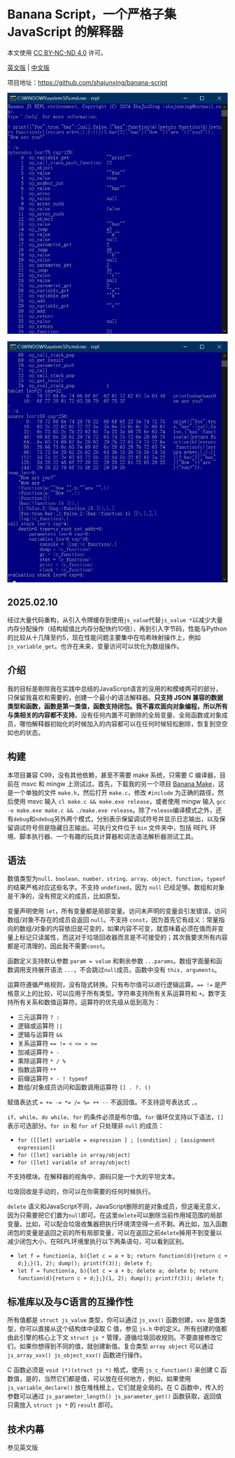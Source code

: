 # Banana Script，一个严格子集 JavaScript 的解释器

本文使用 [CC BY-NC-ND 4.0](https://creativecommons.org/licenses/by-nc-nd/4.0/) 许可。

[英文版](README.md) | [中文版](README_zhCN.md)

项目地址：<https://github.com/shajunxing/banana-script>

![REPL截图](screenshot1.png "REPL截图")

![REPL截图](screenshot2.png "REPL截图")

## 2025.02.10

经过大量代码重构，从引入令牌缓存到使用`js_value`代替`js_value *`以减少大量内存分配操作（结构赋值比内存分配快约10倍），再到引入字节码，性能与Python的比较从十几降至约5，现在性能问题主要集中在哈希映射操作上，例如`js_variable_get`。也许在未来，变量访问可以优化为数组操作。

## 介绍

我的目标是剔除我在实践中总结的JavaScript语言的没用的和模棱两可的部分，只保留我喜欢和需要的，创建一个最小的语法解释器。**只支持 JSON 兼容的数据类型和函数，函数是第一类值，函数支持闭包。我不喜欢面向对象编程，所以所有与类相关的内容都不支持**。没有任何内置不可删除的全局变量、全局函数或对象成员，哪怕解释器初始化的时候加入的内容都可以在任何时候轻松删除，恢复到空空如也的状态。

## 构建

本项目兼容 C99，没有其他依赖，甚至不需要 make 系统，只需要 C 编译器，目前在 msvc 和 mingw 上测试过。首先，下载我的另一个项目 [Banana Make](https://github.com/shajunxing/banana-make)，这是一个单独的文件 `make.h`，然后打开 `make.c`，修改 `#include` 为正确的路径，然后使用 msvc 输入 `cl make.c && make.exe release`，或者使用 mingw 输入 `gcc -o make.exe make.c && ./make.exe release`。除了`release`编译模式之外，还有`debug`和`ndebug`另外两个模式，分别表示保留调试符号并显示日志输出，以及保留调试符号但是隐藏日志输出。可执行文件位于 `bin` 文件夹中，包括 REPL 环境、脚本执行器、一个有趣的玩具计算器和词法语法解析器测试工具。

## 语法

数值类型为`null、boolean、number、string、array、object、function`，`typeof`的结果严格对应这些名字。不支持 `undefined`，因为 `null` 已经足够。数组和对象是干净的，没有预定义的成员，比如原型。

变量声明使用 `let`，所有变量都是局部变量。访问未声明的变量会引发错误，访问数组/对象不存在的成员会返回 `null`。不支持 `const`，因为首先它有歧义：常量指向的数组/对象的内容依旧是可变的，如果内容不可变，就意味着必须在值而非变量上标记只读属性，而这对于垃圾回收器而言是不可接受的；其次我要求所有内容都是可清理的，因此我不需要`const`。

函数定义支持默认参数 `param = value` 和剩余参数 `...params`。数组字面量和函数调用支持展开语法 `...`，不会跳过`null`成员。函数中没有 `this, arguments`。

运算符遵循严格规则，没有隐式转换。只有布尔值可以进行逻辑运算。`== !=` 是严格意义上的比较，可以应用于所有类型。字符串支持所有关系运算符和 `+`。数字支持所有关系和数值运算符。运算符的优先级从低到高为：

- 三元运算符 `? :`
- 逻辑或运算符 `||`
- 逻辑与运算符 `&&`
- 关系运算符 `== != < <= > >=`
- 加减运算符 `+ -`
- 乘除运算符 `* / %`
- 指数运算符 `**`
- 前缀运算符 `+ - ! typeof`
- 数组/对象成员访问和函数调用运算符 `[] . ?. ()`

赋值表达式 `= += -= *= /= %= ++ --` 不返回值。不支持逗号表达式 `,`。

`if`、`while`、`do while`、`for` 的条件必须是布尔值。`for` 循环仅支持以下语法，`[]` 表示可选部分。`for in` 和 `for of` 只处理非 `null` 的成员：

- `for ([[let] variable = expression ] ; [condition] ; [assignment expression])`
- `for ([let] variable in array/object)`
- `for ([let] variable of array/object)`

不支持模块。在解释器的视角中，源码只是一个大的平坦文本。

垃圾回收是手动的，你可以在你需要的任何时候执行。

`delete` 语义和JavaScript不同，JavaScript删除的是对象成员，但这毫无意义，因为只需要把它们置为`null`即可。在这里`delete`可以删除当前作用域范围的局部变量。比如，可以配合垃圾收集器把执行环境清空得一点不剩。再比如，加入函数闭包的变量是返回之前的所有局部变量，可以在返回之前`delete`掉用不到变量以减少闭包大小，在REPL环境里执行以下两条语句，可以看到区别。

- `let f = function(a, b){let c = a + b; return function(d){return c + d;};}(1, 2); dump(); print(f(3)); delete f;`
- `let f = function(a, b){let c = a + b; delete a; delete b; return function(d){return c + d;};}(1, 2); dump(); print(f(3)); delete f;`

## 标准库以及与C语言的互操作性

所有值都是 `struct js_value` 类型，你可以通过 `js_xxx()` 函数创建，`xxx` 是值类型，你可以直接从这个结构体中读取 C 值，参见 `js.h` 中的定义。所有创建的值都由此引擎的核心上下文 `struct js *` 管理，遵循垃圾回收规则。不要直接修改它们，如果你想得到不同的值，就创建新值。复合类型 `array object` 可以通过 `js_array_xxx() js_object_xxx()` 函数进行操作。

C 函数必须是 `void (*)(struct js *)` 格式，使用 `js_c_function()` 来创建 C 函数值，是的，当然它们都是值，可以放在任何地方，例如，如果使用 `js_variable_declare()` 放在堆栈根上，它们就是全局的。在 C 函数中，传入的参数可以通过 `js_parameter_length() js_parameter_get()` 函数获取，返回值只需放入 `struct js *` 的 `result` 即可。

## 技术内幕

参见英文版
